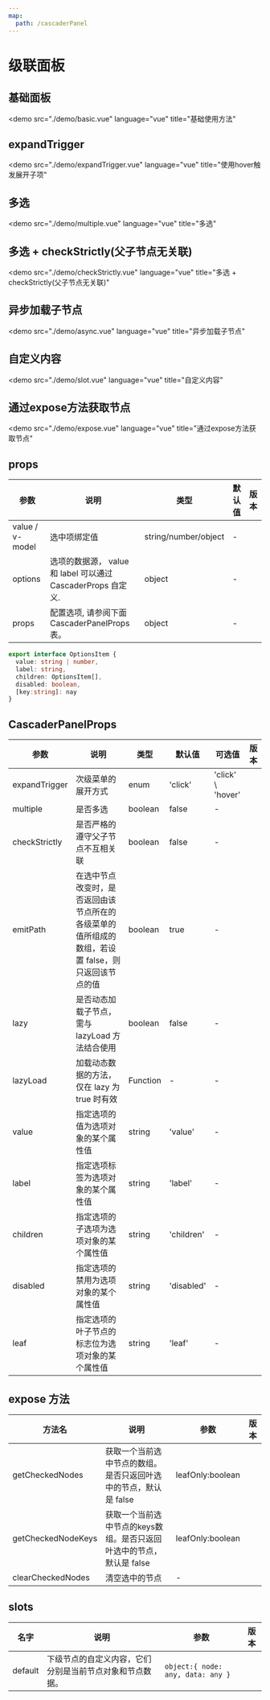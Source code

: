 ```yaml
---
map:
  path: /cascaderPanel
---
```


# 级联面板

## 基础面板

<demo src="./demo/basic.vue"
  language="vue"
  title="基础使用方法"
>
</demo>

## expandTrigger

<demo src="./demo/expandTrigger.vue"
  language="vue"
  title="使用hover触发展开子项"
>
</demo>

## 多选

<demo src="./demo/multiple.vue"
  language="vue"
  title="多选"
>
</demo>

## 多选 + checkStrictly(父子节点无关联)

<demo src="./demo/checkStrictly.vue"
  language="vue"
  title="多选 + checkStrictly(父子节点无关联)"
>
</demo>

## 异步加载子节点

<demo src="./demo/async.vue"
  language="vue"
  title="异步加载子节点"
>
</demo>

## 自定义内容

<demo src="./demo/slot.vue"
  language="vue"
  title="自定义内容"
>
</demo>

## 通过expose方法获取节点

<demo src="./demo/expose.vue"
  language="vue"
  title="通过expose方法获取节点"
>
</demo>

## props

| 参数 | 说明 | 类型 | 默认值 | 版本 |
| --- | --- | --- | --- | --- |
| value / v-model | 选中项绑定值 | string/number/object  | - | |
| options | 选项的数据源， value 和 label 可以通过 CascaderProps 自定义. | object | - |  |
| props | 配置选项, 请参阅下面 CascaderPanelProps 表。 | object | - |  |

```ts
export interface OptionsItem {
  value: string | number,
  label: string,
  children: OptionsItem[],
  disabled: boolean,
  [key:string]: nay
}
```

## CascaderPanelProps

| 参数 | 说明 | 类型 | 默认值 | 可选值 | 版本 |
| --- | --- | --- | --- | --- | --- |
| expandTrigger | 次级菜单的展开方式 | enum  | 'click' | 'click' \ 'hover' | |
| multiple | 是否多选 | boolean | false | - | |
| checkStrictly | 是否严格的遵守父子节点不互相关联 | boolean | false | - | |
| emitPath | 在选中节点改变时，是否返回由该节点所在的各级菜单的值所组成的数组，若设置 false，则只返回该节点的值 | boolean | true | - | |
| lazy | 是否动态加载子节点，需与 lazyLoad 方法结合使用 | boolean | false | - | |
| lazyLoad | 加载动态数据的方法，仅在 lazy 为 true 时有效 | Function | - | - | |
| value | 指定选项的值为选项对象的某个属性值 | string | 'value' | - | |
| label | 指定选项标签为选项对象的某个属性值 | string | 'label' | - | |
| children | 指定选项的子选项为选项对象的某个属性值 | string | 'children' | - | |
| disabled | 指定选项的禁用为选项对象的某个属性值 | string | 'disabled' | - | |
| leaf | 指定选项的叶子节点的标志位为选项对象的某个属性值 | string | 'leaf' | - | |

## expose 方法

| 方法名 | 说明 | 参数 | 版本 |
| --- | --- | --- | --- |
| getCheckedNodes | 获取一个当前选中节点的数组。是否只返回叶选中的节点，默认是 false | leafOnly:boolean  | |
| getCheckedNodeKeys | 获取一个当前选中节点的keys数组。是否只返回叶选中的节点，默认是 false | leafOnly:boolean  | |
| clearCheckedNodes | 清空选中的节点 | -  | |

## slots

| 名字 | 说明 | 参数 | 版本 |
| --- | --- | --- | --- |
| default | 下级节点的自定义内容，它们分别是当前节点对象和节点数据。 |  `object:{ node: any, data: any }`  | |
